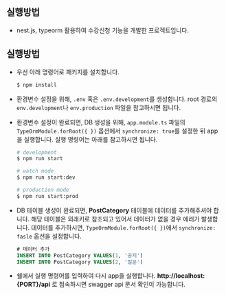 ## 실행방법

- nest.js, typeorm 활용하여 수강신청 기능을 개발한 프로젝트입니다.

## 실행방법

- 우선 아래 명령어로 패키지를 설치합니다.

  ```bash
  $ npm install
  ```


- 환경변수 설정을 위해, `.env` 혹은 `.env.development`를 생성합니다. root 경로의 `env.development`나 `env.production` 파일을 참고하시면 됩니다.

- 환경변수 설정이 완료되면, DB 생성을 위해, `app.module.ts` 파일의 `TypeOrmModule.forRoot({ })` 옵션에서 `synchronize: true`를 설정한 뒤 app을 실행합니다. 실행 명령어는 아래를 참고하시면 됩니다.

  ```bash
  # development
  $ npm run start

  # watch mode
  $ npm run start:dev

  # production mode
  $ npm run start:prod
  ```


- DB 테이블 생성이 완료되면, **PostCategory** 테이블에 데이터를 추가해주셔야 합니다. 해당 테이블은 외래키로 참조되고 있어서 데이터가 없을 경우 에러가 발생합니다. 데이터를 추가하시면, `TypeOrmModule.forRoot({ })`에서 `synchronize: fasle` 옵션을 설정합니다.

  ```sql
  # 데이터 추가
  INSERT INTO PostCategory VALUES(1, '공지')
  INSERT INTO PostCategory VALUES(2, '질문')
  ```


- 쉘에서 실행 명령어를 입력하여 다시 app을 실행합니다. **http://localhost:{PORT}/api** 로 접속하시면 swagger api 문서 확인이 가능합니다.
